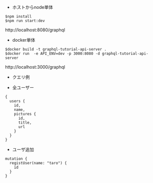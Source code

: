 * ホストからnode単体

```
$npm install
$npm run start:dev
```

http://localhost:8080/graphql

* docker単体

```
$docker build -t graphql-tutorial-api-server .
$docker run  -e API_ENV=dev -p 3000:8080 -d graphql-tutorial-api-server
```

http://localhost:3000/graphql

* クエリ例

- 全ユーザー

```
{
  users {
    id,
    name,
    pictures {
      id,
      title,
      url
    }
  }
}
```

- ユーザ追加

```
mutation {
  registUser(name: "taro") {
    id
  }
}
```